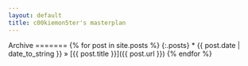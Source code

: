 ```yaml
---
layout: default
title: c00kiemon5ter's masterplan
---
```

<div id="archive" markdown="1">
Archive
=======
{% for post in site.posts %}
{:.posts} 
* <span>{{ post.date | date_to_string }}</span> &#187; [{{ post.title }}]({{ post.url }})
{% endfor %}
</div>
